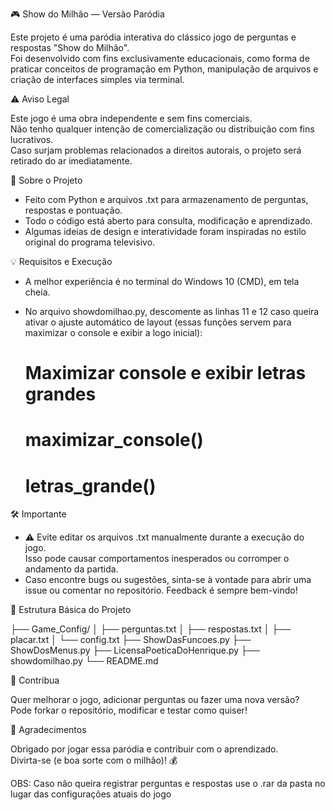 🎮 Show do Milhão — Versão Paródia

Este projeto é uma paródia interativa do clássico jogo de perguntas e respostas "Show do Milhão".  
Foi desenvolvido com fins exclusivamente educacionais, como forma de praticar conceitos de programação em Python, manipulação de arquivos e criação de interfaces simples via terminal.

⚠️ Aviso Legal

Este jogo é uma obra independente e sem fins comerciais.  
Não tenho qualquer intenção de comercialização ou distribuição com fins lucrativos.  
Caso surjam problemas relacionados a direitos autorais, o projeto será retirado do ar imediatamente.

🧠 Sobre o Projeto

- Feito com Python e arquivos .txt para armazenamento de perguntas, respostas e pontuação.
- Todo o código está aberto para consulta, modificação e aprendizado.
- Algumas ideias de design e interatividade foram inspiradas no estilo original do programa televisivo.

💡 Requisitos e Execução

- A melhor experiência é no terminal do Windows 10 (CMD), em tela cheia.
- No arquivo showdomilhao.py, descomente as linhas 11 e 12 caso queira ativar o ajuste automático de layout (essas funções servem para maximizar o console e exibir a logo inicial):

    # Maximizar console e exibir letras grandes
    # maximizar_console()
    # letras_grande()

🛠️ Importante

- ⚠️ Evite editar os arquivos .txt manualmente durante a execução do jogo.  
  Isso pode causar comportamentos inesperados ou corromper o andamento da partida.
- Caso encontre bugs ou sugestões, sinta-se à vontade para abrir uma issue ou comentar no repositório. Feedback é sempre bem-vindo!

📂 Estrutura Básica do Projeto

├── Game_Config/
│   ├── perguntas.txt
│   ├── respostas.txt
│   ├── placar.txt
│   └── config.txt
├── ShowDasFuncoes.py
├── ShowDosMenus.py
├── LicensaPoeticaDoHenrique.py
├── showdomilhao.py
└── README.md

🚀 Contribua

Quer melhorar o jogo, adicionar perguntas ou fazer uma nova versão?  
Pode forkar o repositório, modificar e testar como quiser!

🙌 Agradecimentos

Obrigado por jogar essa paródia e contribuir com o aprendizado.  
Divirta-se (e boa sorte com o milhão)! 💰

OBS: Caso não queira registrar perguntas e respostas use o .rar da pasta no lugar das configurações atuais do jogo

